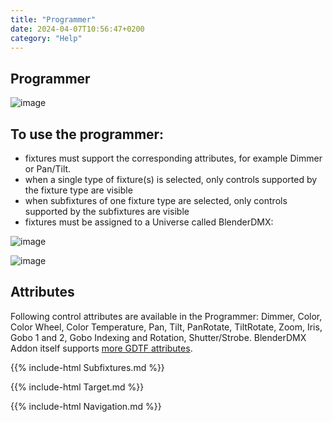 ```yaml
---
title: "Programmer"
date: 2024-04-07T10:56:47+0200
category: "Help"
---
```


## Programmer

![image](../media/programmer.png)

## To use the programmer:

- fixtures must support the corresponding attributes, for example Dimmer or Pan/Tilt.
- when a single type of fixture(s) is selected, only controls supported by the fixture type are visible
- when subfixtures of one fixture type are selected, only controls supported by the subfixtures are visible
- fixtures must be assigned to a Universe called BlenderDMX:

![image](../media/protocols_blenderdmx.png)

![image](../media/fixtures_list.png)

## Attributes

Following control attributes are available in the Programmer: Dimmer, Color,
Color Wheel, Color Temperature, Pan, Tilt, PanRotate, TiltRotate, Zoom, Iris,
Gobo 1 and 2, Gobo Indexing and Rotation, Shutter/Strobe. BlenderDMX Addon itself
supports [more GDTF attributes](../gdtffixture/#supported-gdtf-attributes).

{{% include-html Subfixtures.md %}}

{{% include-html Target.md %}}

{{% include-html Navigation.md %}}

